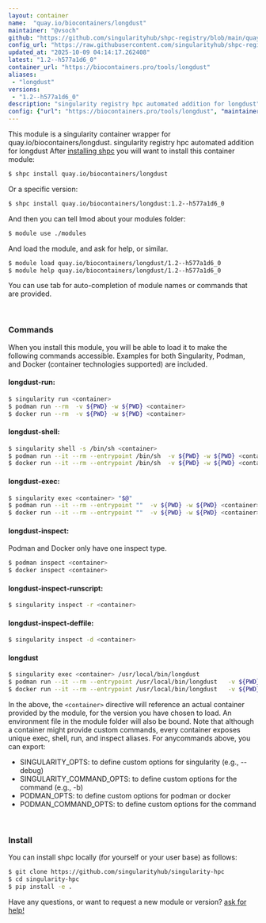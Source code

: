```yaml
---
layout: container
name:  "quay.io/biocontainers/longdust"
maintainer: "@vsoch"
github: "https://github.com/singularityhub/shpc-registry/blob/main/quay.io/biocontainers/longdust/container.yaml"
config_url: "https://raw.githubusercontent.com/singularityhub/shpc-registry/main/quay.io/biocontainers/longdust/container.yaml"
updated_at: "2025-10-09 04:14:17.262408"
latest: "1.2--h577a1d6_0"
container_url: "https://biocontainers.pro/tools/longdust"
aliases:
 - "longdust"
versions:
 - "1.2--h577a1d6_0"
description: "singularity registry hpc automated addition for longdust"
config: {"url": "https://biocontainers.pro/tools/longdust", "maintainer": "@vsoch", "description": "singularity registry hpc automated addition for longdust", "latest": {"1.2--h577a1d6_0": "sha256:d73bef7c688a7cadcea5ad211723cb0f9a4f43b5c9cc70ba5547bde2309f8001"}, "tags": {"1.2--h577a1d6_0": "sha256:d73bef7c688a7cadcea5ad211723cb0f9a4f43b5c9cc70ba5547bde2309f8001"}, "docker": "quay.io/biocontainers/longdust", "aliases": {"longdust": "/usr/local/bin/longdust"}}
---
```


This module is a singularity container wrapper for quay.io/biocontainers/longdust.
singularity registry hpc automated addition for longdust
After [installing shpc](#install) you will want to install this container module:


```bash
$ shpc install quay.io/biocontainers/longdust
```

Or a specific version:

```bash
$ shpc install quay.io/biocontainers/longdust:1.2--h577a1d6_0
```

And then you can tell lmod about your modules folder:

```bash
$ module use ./modules
```

And load the module, and ask for help, or similar.

```bash
$ module load quay.io/biocontainers/longdust/1.2--h577a1d6_0
$ module help quay.io/biocontainers/longdust/1.2--h577a1d6_0
```

You can use tab for auto-completion of module names or commands that are provided.

<br>

### Commands

When you install this module, you will be able to load it to make the following commands accessible.
Examples for both Singularity, Podman, and Docker (container technologies supported) are included.

#### longdust-run:

```bash
$ singularity run <container>
$ podman run --rm  -v ${PWD} -w ${PWD} <container>
$ docker run --rm  -v ${PWD} -w ${PWD} <container>
```

#### longdust-shell:

```bash
$ singularity shell -s /bin/sh <container>
$ podman run --it --rm --entrypoint /bin/sh  -v ${PWD} -w ${PWD} <container>
$ docker run --it --rm --entrypoint /bin/sh  -v ${PWD} -w ${PWD} <container>
```

#### longdust-exec:

```bash
$ singularity exec <container> "$@"
$ podman run --it --rm --entrypoint ""  -v ${PWD} -w ${PWD} <container> "$@"
$ docker run --it --rm --entrypoint ""  -v ${PWD} -w ${PWD} <container> "$@"
```

#### longdust-inspect:

Podman and Docker only have one inspect type.

```bash
$ podman inspect <container>
$ docker inspect <container>
```

#### longdust-inspect-runscript:

```bash
$ singularity inspect -r <container>
```

#### longdust-inspect-deffile:

```bash
$ singularity inspect -d <container>
```


#### longdust

```bash
$ singularity exec <container> /usr/local/bin/longdust
$ podman run --it --rm --entrypoint /usr/local/bin/longdust   -v ${PWD} -w ${PWD} <container> -c " $@"
$ docker run --it --rm --entrypoint /usr/local/bin/longdust   -v ${PWD} -w ${PWD} <container> -c " $@"
```



In the above, the `<container>` directive will reference an actual container provided
by the module, for the version you have chosen to load. An environment file in the
module folder will also be bound. Note that although a container
might provide custom commands, every container exposes unique exec, shell, run, and
inspect aliases. For anycommands above, you can export:

 - SINGULARITY_OPTS: to define custom options for singularity (e.g., --debug)
 - SINGULARITY_COMMAND_OPTS: to define custom options for the command (e.g., -b)
 - PODMAN_OPTS: to define custom options for podman or docker
 - PODMAN_COMMAND_OPTS: to define custom options for the command

<br>

### Install

You can install shpc locally (for yourself or your user base) as follows:

```bash
$ git clone https://github.com/singularityhub/singularity-hpc
$ cd singularity-hpc
$ pip install -e .
```

Have any questions, or want to request a new module or version? [ask for help!](https://github.com/singularityhub/singularity-hpc/issues)
